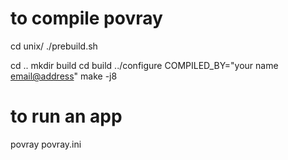 # to compile povray #
cd unix/
./prebuild.sh

cd ..
mkdir build
cd build
../configure COMPILED_BY="your name <email@address>"
make -j8

# to run an app #
povray povray.ini
